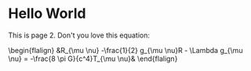 <!DOCTYPE html>
<html>
<head>
<title>My First Second Page!</title>
<script id="MathJax-script" async src="https://cdn.jsdelivr.net/npm/mathjax@3/es5/tex-mml-chtml.js"></script>
</head>
<body>
<h1>Hello World</h1>
<p>This is page 2. Don't you love this equation:</p>
<p> \begin{flalign} &R_{\mu \nu} -\frac{1}{2} g_{\mu \nu}R - \Lambda g_{\mu \nu} = -\frac{8 \pi G}{c^4}T_{\mu \nu}& \end{flalign} </p>
</body>
</html>